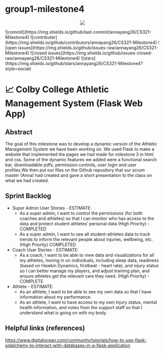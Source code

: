 # group1-milestone4
<p align="center">
    <img src="https://img.shields.io/badge/CS321-Group1Milestone4-blue">
</p>
![commit](https://img.shields.io/github/last-commit/annayang26/CS321-Milestone4)
![contributer](https://img.shields.io/github/contributors/annayang26/CS321-Milestone4)
![open issues](https://img.shields.io/github/issues-raw/annayang26/CS321-Milestone4)
![closed issues](https://img.shields.io/github/issues-closed-raw/annayang26/CS321-Milestone4)
![stars](https://img.shields.io/github/stars/annayang26/CS321-Milestone4?style=social)

# 📈 Colby College Athletic Management System (Flask Web App)

## Abstract
The goal of this milestone was to develop a dynamic version of the Athletic Management System we have been working on. We used Flask to make a website that implemented the pages we had made for milestone 3 in html and css. Some of the dynamic features we added were a functional search bar, downloadable pdfs, permission controls, user login and user profiles.We then put our files on the Github repository that our scrum master (Anna) had created and gave a short presentation to the class on what we had created.

## Sprint Backlog
- Super Admin User Stories - ESTIMATE:
  - As a super admin, I want to control the permissions (for both coaches and athletes) so that I can monitor who has access to the data and protect student  athletes’ personal data (High Priority) - COMPLETED
  - As a super admin, I want to see all student-athletes data to track trends to inform the relevant people about injuries, wellbeing, etc. (High Priority) COMPLETED
- Coach User Stories - ESTIMATE:
  - As a coach, I want to be able to view data and visualizations for all my athletes, honing in on individuals, including sleep data, readiness (based on Hawkin Dynamics, firstbeat - heart rate), and injury status so I can better manage my players, and adjust training plan, and ensure athletes get the relevant care they need. (HIgh Priority) - COMPLETE 
- Athlete - ESTIMATE:
  - As an athlete, I want to be able to see my own data so that I have information about my performance.
  - As an athlete, I want to have access to my own injury status, mental health information, and notes from the support staff so that I understand what is going on with my body. 


## Helpful links (references)
https://www.digitalocean.com/community/tutorials/how-to-use-flask-sqlalchemy-to-interact-with-databases-in-a-flask-application
